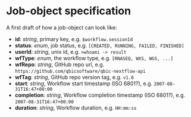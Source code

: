 # Job-object specification

A first draft of how a job-object can look like:

- **id**: _string_, primary key, e.g. `$workflow.sessionId`
- **status**: _enum_, job status, e.g. `[CREATED, RUNNING, FAILED, FINISHED]`
- **userId**: _string_, unix id, e.g. `>whoami -> result`
- **wfType**: _enum_, the workflow type, e.g. `[RNASEQ, WXS, WGS, ...]`
- **wfRepo**: _string_, GitHub repo url, e.g. `https://github.com/qbicsoftware/qbic-nextflow-api` 
- **wfTag**: _string_, GitHub repo version tag, e.g. `v1.0`
- **start**: _string_, Workflow start timestamp (ISO 6801?), e.g. `2007-08-31T16:47+00:00`
- **completion**: _string_, Workflow completion timestamp (ISO 6801?), e.g. `2007-08-31T16:47+00:00`
- **duration**: _string_, Workflow duration, e.g. `HH:mm:ss`